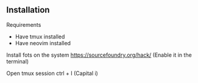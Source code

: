 ## Installation
 Requirements
 - Have tmux installed
 - Have neovim installed

Install fots on the system
 https://sourcefoundry.org/hack/ (Enable it in the terminal)


Open tmux session
 ctrl + I (Capital i)

